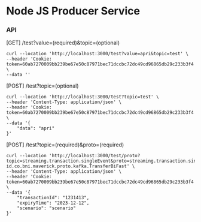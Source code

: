 # Node JS Producer Service

### API

[GET] /test?value=(required)&topic=(optional)

```
curl --location 'http://localhost:3000/test?value=apri&topic=test' \
--header 'Cookie: token=60ab7270009bb239be67e50c87971bec71dccbc72dc49cd96865db29c233b3f4' \
--data ''
```

[POST] /test?topic=(optional)

```
curl --location 'http://localhost:3000/test?topic=test' \
--header 'Content-Type: application/json' \
--header 'Cookie: token=60ab7270009bb239be67e50c87971bec71dccbc72dc49cd96865db29c233b3f4' \
--data '{
    "data": "apri"
}'
```

[POST] /test?topic=(required)&proto=(required)
```
curl --location 'http://localhost:3000/test/proto?topic=streaming.transaction.singleEvent&proto=streaming.transaction.singleEvent-id.co.bni.maverick.proto.kafka.TransferBiFast' \
--header 'Content-Type: application/json' \
--header 'Cookie: token=60ab7270009bb239be67e50c87971bec71dccbc72dc49cd96865db29c233b3f4' \
--data '{
    "transactionId": "1231413",
    "expiryTime": "2023-12-12",
    "scenario": "scenario"
}'
```